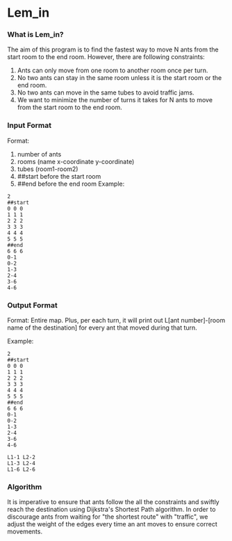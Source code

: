 # Lem_in

### What is Lem_in?
The aim of this program is to find the fastest way to move N ants from the start room to the end room.
However, there are following constraints:
1. Ants can only move from one room to another room once per turn.
2. No two ants can stay in the same room unless it is the start room or the end room.
3. No two ants can move in the same tubes to avoid traffic jams.
4. We want to minimize the number of turns it takes for N ants to move from the start room to the end room.

### Input Format
Format:
1. number of ants
2. rooms (name x-coordinate y-coordinate)
3. tubes (room1-room2)
4. ##start before the start room
5. ##end before the end room
Example:
```
2
##start
0 0 0
1 1 1
2 2 2
3 3 3
4 4 4
5 5 5
##end
6 6 6
0-1
0-2
1-3
2-4
3-6
4-6
```

### Output Format
Format:
Entire map.
Plus, per each turn, it will print out L[ant number]-[room name of the destination] for every ant that moved during that turn.

Example:
```
2
##start
0 0 0
1 1 1
2 2 2
3 3 3
4 4 4
5 5 5
##end
6 6 6
0-1
0-2
1-3
2-4
3-6
4-6

L1-1 L2-2
L1-3 L2-4
L1-6 L2-6
```

### Algorithm
It is imperative to ensure that ants follow the all the constraints and swiftly reach the destination using Dijkstra's Shortest Path algorithm. In order to discourage ants from waiting for "the shortest route" with "traffic", we adjust the weight of the edges every time an ant moves to ensure correct movements.
